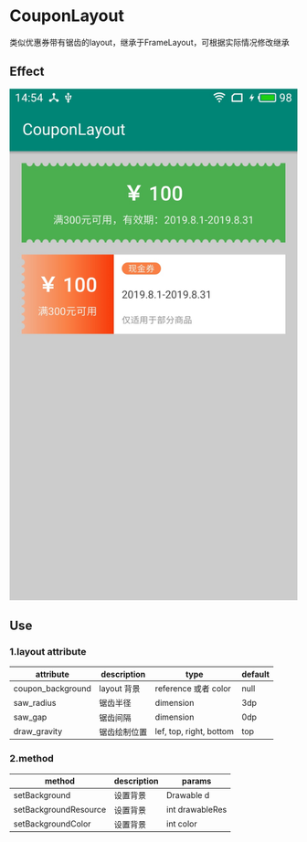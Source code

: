 # CouponLayout

类似优惠券带有锯齿的layout，继承于FrameLayout，可根据实际情况修改继承

## Effect

![](Screenshot/effect.jpg)

## Use

### 1.layout attribute
| attribute      | description    | type           | default        |
| -------------- | -------------- | -------------- | -------------- |
| coupon_background | layout 背景 | reference 或者 color | null |
| saw_radius        | 锯齿半径     | dimension           | 3dp |
| saw_gap           | 锯齿间隔     | dimension           | 0dp |
| draw_gravity      | 锯齿绘制位置  | lef, top, right, bottom   | top |

### 2.method
| method         | description    | params         |
| -------------- | -------------- | -------------- |
|setBackground           | 设置背景         | Drawable d     |
|setBackgroundResource   | 设置背景         | int drawableRes|
|setBackgroundColor      | 设置背景         | int color      |

